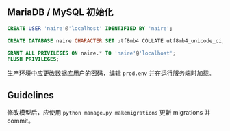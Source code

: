 ## MariaDB / MySQL 初始化

```sql
CREATE USER 'naire'@'localhost' IDENTIFIED BY 'naire';

CREATE DATABASE naire CHARACTER SET utf8mb4 COLLATE utf8mb4_unicode_ci;

GRANT ALL PRIVILEGES ON naire.* TO 'naire'@'localhost';
FLUSH PRIVILEGES;
```

生产环境中应更改数据库用户的密码，编辑 `prod.env` 并在运行服务端时加载。

## Guidelines 

修改模型后，应使用 `python manage.py makemigrations` 更新 migrations 并 commit。
